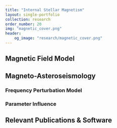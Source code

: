```yaml
---
title: "Internal Stellar Magnetism"
layout: single-portfolio
collection: research
order_number: 20
img: "magnetic_cover.png"
header:
    og_image: "research/magnetic_cover.png"
---
```


## Magnetic Field Model


## Magneto-Asteroseismology


### Frequency Perturbation Model


### Parameter Influence


## Relevant Publications & Software

